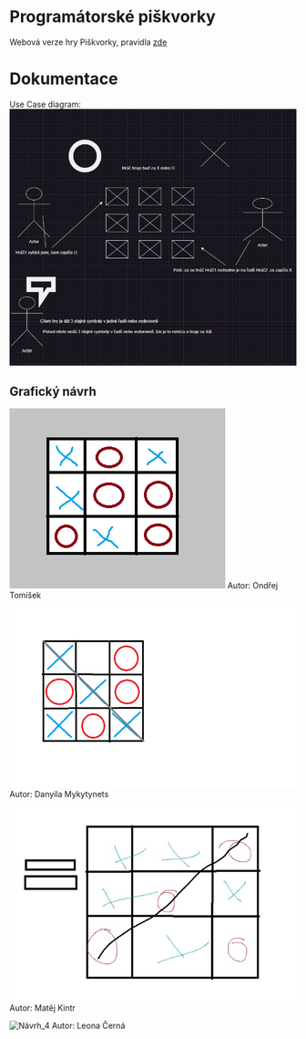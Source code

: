 # Programátorské piškvorky
Webová verze hry Piškvorky, pravidla [zde](https://www.zatrolene-hry.cz/spolecenska-hra/programatorske-piskvorky-13019/)

# Dokumentace
Use Case diagram:
![Obrázek](usecase.jpg)

## Grafický návrh
![Návrh_1](TomisekNavrh1.png)
Autor: Ondřej Tomíšek

![Návrh_2](MykytynetsNavrh2.png)
Autor: Danyila Mykytynets

![Návrh_3](Kintr.jpg)
Autor: Matěj Kintr

![Návrh_4]()
Autor: Leona Černá

